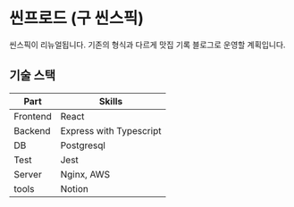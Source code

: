 # 씬프로드 (구 씬스픽)

씬스픽이 리뉴얼됩니다. 기존의 형식과 다르게 맛집 기록 블로그로 운영할 계획입니다.

## 기술 스택

| Part     | Skills                  |
| -------- | ----------------------- |
| Frontend | React                   |
| Backend  | Express with Typescript |
| DB       | Postgresql              |
| Test     | Jest                    |
| Server   | Nginx, AWS              |
| tools    | Notion                  |
